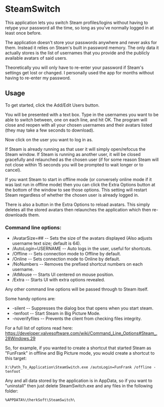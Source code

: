 # SteamSwitch

This application lets you switch Steam profiles/logins without having to retype your password all the time, so long as you've normally logged in at least once before.

The application doesn't store your passwords anywhere and never asks for them. Instead it relies on Steam's built in password memory. The only data it actually stores is the list of usernames that you provide and the publicly available avatars of said users.

Theoretically you will only have to re-enter your password if Steam's settings get lost or changed. I personally used the app for months without having to re-enter my password.

## Usage

To get started, click the Add/Edit Users button.

You will be presented with a text box. Type in the usernames you want to be able to switch between, one on each line, and hit OK. The program will close and reopen with all your chosen usernames and their avatars listed (they may take a few seconds to download).

Now click on the user you want to log in as.

If Steam is already running as that user it will simply open/refocus the Steam window. If Steam is running as another user, it will be closed gracefully and relaunched as the chosen user (if for some reason Steam will not close within 15 seconds you will be prompted to wait longer or to cancel).

If you want Steam to start in offline mode (or conversely online mode if it was last run in offline mode) then you can click the Extra Options button at the bottom of the window to see those options. This setting will restart Steam regardless of whether the chosen user is already logged in.

There is also a button in the Extra Options to reload avatars. This simply deletes all the stored avatars then relaunches the application which then re-downloads them.

### Command line options:
* /AvatarSize=## -- Sets the size of the avatars displayed (Also adjusts username text size; default is 64).
* /AutoLogin=USERNAME -- Auto logs in the user, useful for shortcuts.
* /Offline -- Sets connection mode to Offline by default.
* /Online -- Sets connection mode to Online by default.
* /NoNumbers -- Removes the prefixed shortcut numbers on each username.
* /AtMouse -- Starts UI centered on mouse position.
* /Extra -- Starts UI with extra options revealed.

Any other command line options will be passed through to Steam itself.

Some handy options are:
* -silent -- Suppresses the dialog box that opens when you start steam.
* -tenfoot -- Start Steam in Big Picture Mode.
* -noverifyfiles -- Prevents the client from checking files integrity.

For a full list of options read here: https://developer.valvesoftware.com/wiki/Command_Line_Options#Steam_.28Windows.29

So, for example, if you wanted to create a shortcut that started Steam as "FunFrank" in offline and Big Picture mode, you would create a shortcut to this target:
```
X:\Path_To_Application\SteamSwitch.exe /autoLogin=FunFrank /offline -tenfoot
```

Any and all data stored by the application is in AppData, so if you want to "uninstall" then just delete SteamSwitch.exe and any files in the following folder:
```
%APPDATA%\therkSoft\SteamSwitch\
```
